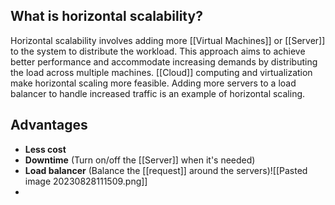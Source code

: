 ## What is horizontal scalability?

Horizontal scalability involves adding more [[Virtual Machines]] or [[Server]] to the system to distribute the workload. This approach aims to achieve better performance and accommodate increasing demands by distributing the load across multiple machines. [[Cloud]] computing and virtualization make horizontal scaling more feasible. Adding more servers to a load balancer to handle increased traffic is an example of horizontal scaling.

## Advantages
* **Less cost**
* **Downtime** (Turn on/off the [[Server]] when it's needed)
* **Load balancer** (Balance the [[request]] around the servers)![[Pasted image 20230828111509.png]]
* 